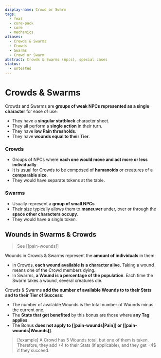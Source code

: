 ```yaml
---
display-name: Crowd or Swarm
tags:
  - feat
  - core-pack
  - core
  - mechanics
aliases:
  - Crowds & Swarms
  - Crowds
  - Swarms
  - Crowd or Swarm
abstract: Crowds & Swarms (npcs), special cases
status:
  - untested
---
```

# Crowds & Swarms
Crowds and Swarms are **groups of weak NPCs represented as a single character** for ease of use:
- They have a **singular statblock** character sheet.
- They all perform a **single action** in their turn.
- They have **low Pain thresholds**.
- They have **wounds equal to their Tier**.

### Crowds
- Groups of NPCs where **each one would move and act more or less individually**.
- It is usual for Crowds to be composed of **humanoids** or creatures of a **comparable size**.
- They would have separate tokens at the table.

### Swarms
- Usually represent a **group of small NPCs**.
- Their size typically allows them to **maneuver** under, over or through the **space other characters occupy**.
- They would have a single token.

## Wounds in Swarms & Crowds
> See [[pain-wounds]]

Wounds in Crowds & Swarms represent the **amount of individuals** in them:
- In Crowds, **each wound available is a character alive**. Taking a wound means one of the Crowd members dying.
- In Swarms, **a Wound is a percentage of the population**. Each time the Swarm takes a wound, several creatures die.

Crowds & Swarms **add the number of available Wounds to to their Stats and to their Tier of Success**:
- The number of available Wounds is the total number of Wounds minus the current one.
- The **Stats that get benefited** by this bonus are those where **any Tag applies**.
- The Bonus **does not apply to [[pain-wounds|Pain]] or [[pain-wounds|Wounds]]**.

> [!example]
> A Crowd has 5 Wounds total, but one of them is taken. Therefore, they add +4 to their Stats (if applicable), and they get +4$ if they succeed.
